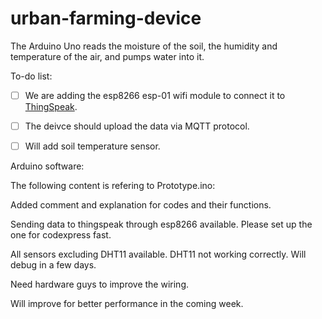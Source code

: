 # urban-farming-device
The Arduino Uno reads the moisture of the soil, the humidity and temperature of the air, and pumps water into it.

To-do list:
- [ ] We are adding the esp8266 esp-01 wifi module to connect it to [ThingSpeak](thingspeak.com).
- [ ] The deivce should upload the data via MQTT protocol.
- [ ] Will add soil temperature sensor.


Arduino software:

The following content is refering to Prototype.ino:

Added comment and explanation for codes and their functions.

Sending data to thingspeak through esp8266 available. Please set up the one for codexpress fast.

All sensors excluding DHT11 available. DHT11 not working correctly. Will debug in a few days.

Need hardware guys to improve the wiring.

Will improve for better performance in the coming week.
